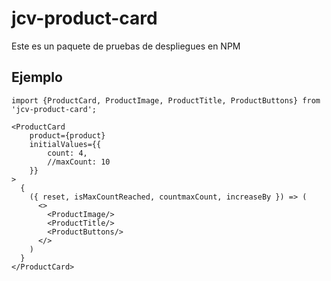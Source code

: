 # jcv-product-card

Este es un paquete de pruebas de despliegues en NPM

## Ejemplo
```
import {ProductCard, ProductImage, ProductTitle, ProductButtons} from 'jcv-product-card';
```

```
<ProductCard
    product={product}
    initialValues={{
        count: 4,
        //maxCount: 10
    }}
>
  {
    ({ reset, isMaxCountReached, countmaxCount, increaseBy }) => (
      <>
        <ProductImage/>
        <ProductTitle/>
        <ProductButtons/>
      </>
    )
  }
</ProductCard>
```